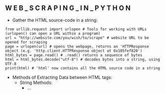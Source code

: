 ## W E B _ S C R A P I N G _ I N _ P Y T H O N

- Gather the HTML source-code in a string:
```
from urllib.request import urlopen # Tools for working with URLs (urlopen() can open a URL within a program)
url = "http://website.com/you/wish/to/scrape" # website URL to be opened for scraping
page = urlopen(url) # opens the webpage, returns an 'HTTPResponse object (e.g. 'http.client.HTTPResponse object at 0x105fef820')
html_bytes = page.read() # .read() returns a sequence of bytes
html = html_bytes.decode("utf-8") # decodes bytes into a string, using UTF-8
print(html) # 'html' now contains all the HTML source code in a string
```
- Methods of Extracting Data between HTML tags:
  - String Methods:
    - ...
